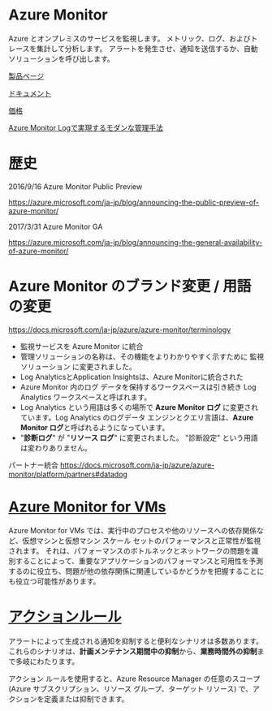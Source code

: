 # Azure Monitor

Azure とオンプレミスのサービスを監視します。 メトリック、ログ、およびトレースを集計して分析します。 アラートを発生させ、通知を送信するか、自動ソリューションを呼び出します。

[製品ページ](https://azure.microsoft.com/ja-jp/services/monitor/)

[ドキュメント](https://docs.microsoft.com/ja-jp/azure/azure-monitor/overview)

[価格](https://azure.microsoft.com/ja-jp/pricing/details/monitor/)

[Azure Monitor Logで実現するモダンな管理手法](https://www.slideshare.net/ssuser411bae/azure-monitor-log)

# 歴史

2016/9/16 Azure Monitor Public Preview

https://azure.microsoft.com/ja-jp/blog/announcing-the-public-preview-of-azure-monitor/


2017/3/31 Azure Monitor GA

https://azure.microsoft.com/ja-jp/blog/announcing-the-general-availability-of-azure-monitor/


# Azure Monitor のブランド変更 / 用語の変更

https://docs.microsoft.com/ja-jp/azure/azure-monitor/terminology

- 監視サービスを Azure Monitor に統合
- 管理ソリューションの名称は、その機能をよりわかりやすく示すために 監視ソリューション に変更されました。
- Log AnalyticsとApplication Insightsは、Azure Monitorに統合された
- Azure Monitor 内のログ データを保持するワークスペースは引き続き Log Analytics ワークスペースと呼ばれます。
- Log Analytics という用語は多くの場所で **Azure Monitor ログ** に変更されています。Log Analytics のログデータ エンジンとクエリ言語は、**Azure Monitor ログ**と呼ばれるようになっています。
- "**診断ログ**" が "**リソース ログ**" に変更されました。 "診断設定" という用語は変わりありません。



パートナー統合
https://docs.microsoft.com/ja-jp/azure/azure-monitor/platform/partners#datadog

# [Azure Monitor for VMs](https://docs.microsoft.com/ja-jp/azure/azure-monitor/insights/vminsights-overview)

Azure Monitor for VMs では、実行中のプロセスや他のリソースへの依存関係など、仮想マシンと仮想マシン スケール セットのパフォーマンスと正常性が監視されます。 それは、パフォーマンスのボトルネックとネットワークの問題を識別することによって、重要なアプリケーションのパフォーマンスと可用性を予測するのに役立ち、問題が他の依存関係に関連しているかどうかを把握することにも役立つ可能性があります。

# [アクションルール](https://docs.microsoft.com/ja-jp/azure/azure-monitor/platform/alerts-action-rules?tabs=portal)

アラートによって生成される通知を抑制すると便利なシナリオは多数あります。 これらのシナリオは、**計画メンテナンス期間中の抑制**から、**業務時間外の抑制**まで多岐にわたります。 

アクション ルールを使用すると、Azure Resource Manager の任意のスコープ (Azure サブスクリプション、リソース グループ、ターゲット リソース) で、アクションを定義または抑制できます。

